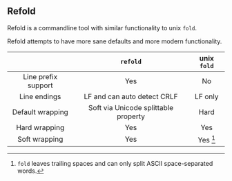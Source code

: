 ## Refold
Refold is a commandline tool with similar functionality to unix `fold`.

Refold attempts to have more sane defaults and more modern functionality.

|                     | `refold`                             | unix `fold` |
| :-----------------: | :----------------------------------: | :---------: |
| Line prefix support | Yes                                  | No          |
| Line endings        | LF and can auto detect CRLF          | LF only     |
| Default wrapping    | Soft via Unicode splittable property | Hard        |
| Hard wrapping       | Yes                                  | Yes         |
| Soft wrapping       | Yes                                  | Yes [^1]    |

[^1]: `fold` leaves trailing spaces and can only split ASCII space-separated
       words.
